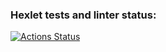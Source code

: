 ### Hexlet tests and linter status:
[![Actions Status](https://github.com/AndPewka/rails-project-66/actions/workflows/hexlet-check.yml/badge.svg)](https://github.com/AndPewka/rails-project-66/actions)